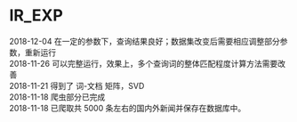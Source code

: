 # IR_EXP
2018-12-04&#9;在一定的参数下，查询结果良好；数据集改变后需要相应调整部分参数，重新运行 <br>
2018-11-26&#9;可以完整运行，效果上，多个查询词的整体匹配程度计算方法需要改善 <br>
2018-11-21&#9;得到了 词-文档 矩阵，SVD <br>
2018-11-18&#9;爬虫部分已完成 <br>
2018-11-18&#9;已爬取共 5000 条左右的国内外新闻并保存在数据库中。
